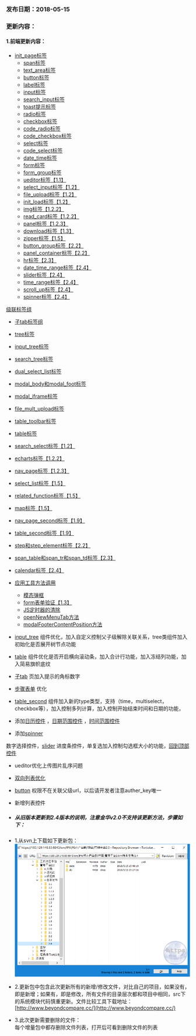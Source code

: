 ### 发布日期：2018-05-15

### 更新内容：

#### 1.前端更新内容：
* [init\_page标签](ji-ben-biao-dan-kong-jian/initpage-biao-qian-3010-shi-3011.md)
  * [span标签](ji-ben-biao-dan-kong-jian/spanbiao-qian.md)
  * [text\_area标签](ji-ben-biao-dan-kong-jian/textarea-biao-qian-3010-shi-3011.md)
  * [button标签](ji-ben-biao-dan-kong-jian/buttonbiao-qian-3010-shi-3011.md)
  * [label标签](ji-ben-biao-dan-kong-jian/labelbiao-qian-3010-shi-3011.md)
  * [input标签](ji-ben-biao-dan-kong-jian/inputbiao-qian-3010-shi-3011.md)
  * [search\_input标签](ji-ben-biao-dan-kong-jian/searchinput-biao-qian-3010-lu-3011.md)
  * [toast提示标签](ji-ben-biao-dan-kong-jian/toastbiao-qian-3010-shi-3011.md)
  * [radio标签](ji-ben-biao-dan-kong-jian/radiobiao-qian-3010-lu-3011.md)
  * [checkbox标签](ji-ben-biao-dan-kong-jian/checkboxbiao-qian-3010-lu-3011.md)
  * [code\_radio标签](ji-ben-biao-dan-kong-jian/coderadio-biao-qian-3010-lu-3011.md)
  * [code\_checkbox标签](ji-ben-biao-dan-kong-jian/codecheckbox-biao-qian-3010-lu-3011.md)
  * [select标签](ji-ben-biao-dan-kong-jian/selectbiao-qian.md)
  * [code\_select标签](ji-ben-biao-dan-kong-jian/codeselect-biao-qian-3010-shi-3011.md)
  * [date\_time标签](ji-ben-biao-dan-kong-jian/datetime-biao-qian-3010-lu-3011.md)
  * [form标签](ji-ben-biao-dan-kong-jian/formbiao-dan-biao-qian.md)
  * [form\_group标签](ji-ben-biao-dan-kong-jian/formgroup-biao-qian.md)
  * [ueditor标签【1.1】](ji-ben-biao-dan-kong-jian/ueditorbiao-qian.md)
  * [select\_input标签【1.2】](ji-ben-biao-dan-kong-jian/selectinput-biao-qian-3010-1-2.md)
  * [file\_upload标签【1.2】](ji-ben-biao-dan-kong-jian/fileupload-biao-qian-3010-1-2.md)
  * [init\_load标签【1.2】](ji-ben-biao-dan-kong-jian/initload-biao-qian-3010-1-2.md)
  * [img标签【1.2.2】](ji-ben-biao-dan-kong-jian/imgbiao-qian-3010-1-3.md)
  * [read\_card标签【1.2.2】](ji-ben-biao-dan-kong-jian/readcard-biao-qian.md)
  * [panel标签【1.2.3】](ji-ben-biao-dan-kong-jian/panelbiao-qian.md)
  * [download标签【1.3】](ji-ben-biao-dan-kong-jian/downloadbiao-qian.md)
  * [zipper标签【1.5】](ji-ben-biao-dan-kong-jian/zipperbiao-qian-3010-1-5.md)
  * [button\_group标签【2.2】](ji-ben-biao-dan-kong-jian/buttongroup-biao-qian-3010-2-2.md)
  * [panel\_container标签【2.2】](ji-ben-biao-dan-kong-jian/panelcontainer-biao-qian-3010-2-2.md)
  * [hr标签【2.3】](ji-ben-biao-dan-kong-jian/hrbiao-qian.md)
  * [date\_time\_range标签【2.4】](ji-ben-biao-dan-kong-jian/datetime-range-biao-qian.md)
  * [slider标签【2.4】](ji-ben-biao-dan-kong-jian/sliderbiao-qian-3010-2-4.md)
  * [time\_range标签【2.4】](ji-ben-biao-dan-kong-jian/timerange-biao-qian-3010-2-4.md)
  * [scroll\_up标签【2.4】](ji-ben-biao-dan-kong-jian/scrollup-biao-qian-3010-2-4.md)
  * [spinner标签【2.4】](ji-ben-biao-dan-kong-jian/spinnerbiao-qian-3010-2-4.md)

[级联标签组](ji-ben-biao-dan-kong-jian/casselect-parent-biao-qian-3010-shi-3011.md)
  * [子tab标签组](ji-ben-biao-dan-kong-jian/zi-tab-biao-qian-zu-3010-shi-3011.md)
  * [tree标签](ji-ben-biao-dan-kong-jian/tree.md)
  * [input\_tree标签](ji-ben-biao-dan-kong-jian/inputtreebiao-qian-3010-shi-3011.md)
  * [search\_tree标签](ji-ben-biao-dan-kong-jian/searchtreebiao-qian-3010-lu-3011.md)
  * [dual\_select\_list标签](ji-ben-biao-dan-kong-jian/dualselect-list-biao-qian-3010-lu-3011.md)
  * [modal\_body和modal\_foot标签](ji-ben-biao-dan-kong-jian/modalbody-biao-qian-3010-lu-3011.md)
  * [modal\_iframe标签](ji-ben-biao-dan-kong-jian/modaliframe-biao-qian-3010-lu-3011.md)
  * [file\_mult\_upload标签](ji-ben-biao-dan-kong-jian/filemult-upload-biao-qian-3010-lu-3011.md)
  * [table\_toolbar标签](ji-ben-biao-dan-kong-jian/tabletoolbar-biao-qian-3010-shi-3011.md)
  * [table标签](ji-ben-biao-dan-kong-jian/tablebiao-qian-3010-zhu-3011.md)
  * [search\_select标签【1.2】](ji-ben-biao-dan-kong-jian/searchselect-biao-qian.md)
  * [echarts标签【1.2.2】](ji-ben-biao-dan-kong-jian/echartbiao-qian.md)
  * [nav\_page标签【1.2.3】](ji-ben-biao-dan-kong-jian/navpage-biao-qian.md)
  * [select\_list标签【1.5】](ji-ben-biao-dan-kong-jian/selectlist-biao-qian.md)
  * [related\_function标签【1.5】](ji-ben-biao-dan-kong-jian/relatedfunction-biao-qian.md)
  * [map标签【1.5】](ji-ben-biao-dan-kong-jian/mapbiao-qian-3010-1-5.md)
  * [nav\_page\_second标签【1.9】](ji-ben-biao-dan-kong-jian/navpage-second-zu-jian-3010-1-9.md)
  * [table\_second标签【1.9】](ji-ben-biao-dan-kong-jian/tablesecond-biao-qian-3010-1-9.md)
  * [step和step\_element标签【2.2】](ji-ben-biao-dan-kong-jian/stephe-step-element-biao-qian.md)
  * [span\_table和span\_tr和span\_td标签【2.3】](ji-ben-biao-dan-kong-jian/spantable-he-span-tr-he-span-td-biao-qian-3010-2-3.md)
  * [calendar标签【2.4】](ji-ben-biao-dan-kong-jian/calendarbiao-qian.md)
* [应用工具方法调用](ying-yong-gong-ju-fang-fa-diao-yong-3010-shi-3001-lu-3011.md)
  * [模态弹框](ying-yong-gong-ju-fang-fa-diao-yong-3010-shi-3001-lu-3011/mo-tai-dan-kuang-3010-shi-3011.md)
  * [form表单验证【1.3】](ying-yong-gong-ju-fang-fa-diao-yong-3010-shi-3001-lu-3011/formbiao-dan-yan-zheng-3010-1-3.md)
  * [JS定时器的清除](ying-yong-gong-ju-fang-fa-diao-yong-3010-shi-3001-lu-3011/jsding-shi-qi-de-qing-chu.md)
  * [openNewMenuTab方法](ying-yong-gong-ju-fang-fa-diao-yong-3010-shi-3001-lu-3011/addtabsfang-fa.md)
  * [modalFooterContentPosition方法](ying-yong-gong-ju-fang-fa-diao-yong-3010-shi-3001-lu-3011/modalfootercontentpositionfang-fa.md)

* [input_tree](/ji-ben-biao-dan-kong-jian/inputtreebiao-qian-3010-shi-3011.md)
组件优化，加入自定义控制父子级解除关联关系，tree类组件加入初始化是否展开树节点功能
* [table](/ji-ben-biao-dan-kong-jian/tablebiao-qian-3010-zhu-3011.md)
组件优化是否开启横向滚动条，加入合计行功能，加入冻结列功能，加入简易旗帜底纹
* [子tab](/ji-ben-biao-dan-kong-jian/zi-tab-biao-qian-zu-3010-shi-3011.md)
页加入提示的角标数字
* [步骤表单](/ji-ben-biao-dan-kong-jian/stephe-step-element-biao-qian.md)
优化
* [table_second](/ji-ben-biao-dan-kong-jian/tablesecond-biao-qian-3010-1-9.md)
组件加入新的type类型，支持（time，multiselect，checkbox等），加入控制多列计算，加入控制开始结束时间和日期的功能，
* 添加[日历控件](/ji-ben-biao-dan-kong-jian/calendarbiao-qian.md)
，[日期范围控件](/ji-ben-biao-dan-kong-jian/datetime-range-biao-qian.md)
，[时间范围控件](/ji-ben-biao-dan-kong-jian/timerange-biao-qian-3010-2-4.md)

* 添加[spinner](/ji-ben-biao-dan-kong-jian/spinnerbiao-qian-3010-2-4.md)

数字选择控件，[slider](/ji-ben-biao-dan-kong-jian/sliderbiao-qian-3010-2-4.md)
进度条控件，单复选加入控制勾选框大小的功能，[回到顶部控件](/ji-ben-biao-dan-kong-jian/scrollup-biao-qian-3010-2-4.md)

* ueditor优化上传图片乱序问题
* [双向列表优化](/ji-ben-biao-dan-kong-jian/dualselect-list-biao-qian-3010-lu-3011.md)

* [button](/ji-ben-biao-dan-kong-jian/buttonbiao-qian-3010-shi-3011.md)
权限不在关联父级url，以后请开发者注意auther_key唯一
* 新增列表控件

* ##### 从旧版本更新到2.4版本的说明，注意金华v2.0不支持该更新方法，步骤如下：
* 1.从svn上下载如下更新包：  
![](/assets/V2.4_1.png)
* 2.更新包中包含此次更新所有的新增/修改文件，对比自己的项目，如果没有，即是新增；如果有，即是修改，所有文件的目录层次都和项目中相同，src下的系统模块代码慎重更新。文件比较工具下载地址：[http://www.beyondcompare.cc/](http://www.beyondcompare.cc/)

* 3.此次更新需要删除的文件：  
  每个增量包中都存删除文件列表，打开后可看到删除文件的列表



